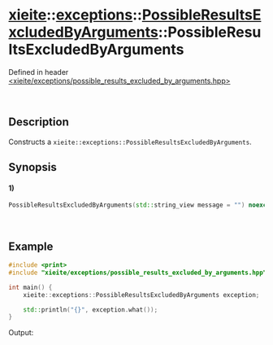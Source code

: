 # [xieite](../../../../../../xieite.md)\:\:[exceptions](../../../../../../exceptions.md)\:\:[PossibleResultsExcludedByArguments](../../../../possible_results_excluded_by_arguments.md)\:\:PossibleResultsExcludedByArguments
Defined in header [<xieite/exceptions/possible_results_excluded_by_arguments.hpp>](../../../../../../../include/xieite/exceptions/possible_results_excluded_by_arguments.hpp)

&nbsp;

## Description
Constructs a `xieite::exceptions::PossibleResultsExcludedByArguments`.

## Synopsis
#### 1)
```cpp
PossibleResultsExcludedByArguments(std::string_view message = "") noexcept;
```

&nbsp;

## Example
```cpp
#include <print>
#include "xieite/exceptions/possible_results_excluded_by_arguments.hpp"

int main() {
    xieite::exceptions::PossibleResultsExcludedByArguments exception;

    std::println("{}", exception.what());
}
```
Output:
```

```
